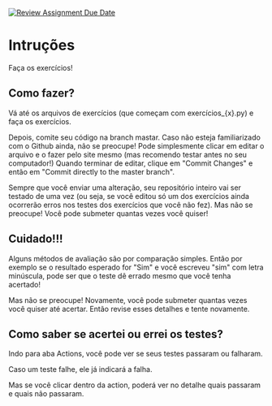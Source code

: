 [![Review Assignment Due Date](https://classroom.github.com/assets/deadline-readme-button-24ddc0f5d75046c5622901739e7c5dd533143b0c8e959d652212380cedb1ea36.svg)](https://classroom.github.com/a/3WI412Ck)
# Intruções
Faça os exercícios!

## Como fazer?

Vá até os arquivos de exercícios (que começam com exercícios_{x}.py) e faça os exercícios. 

Depois, comite seu código na branch mastar. Caso não esteja familiarizado com o Github ainda, não se preocupe!
Pode simplesmente clicar em editar o arquivo e o fazer pelo site mesmo (mas recomendo testar antes no seu computador!)
Quando terminar de editar, clique em "Commit Changes" e então em "Commit directly to the master branch".

Sempre que você enviar uma alteração, seu repositório inteiro vai ser testado de uma vez (ou seja, se você editou só um dos exercícios ainda ocorrerão erros nos testes dos exercícios que você não fez). Mas não se preocupe! Você pode submeter quantas vezes você quiser!

## Cuidado!!!

Alguns métodos de avaliação são por comparação simples. Então por exemplo se o resultado esperado for "Sim" e você escreveu "sim" com letra minúscula, pode ser que o teste dê errado mesmo que você tenha acertado!

Mas não se preocupe! Novamente, você pode submeter quantas vezes você quiser até acertar. Então revise esses detalhes e tente novamente.

## Como saber se acertei ou errei os testes?

Indo para aba Actions, você pode ver se seus testes passaram ou falharam. 

Caso um teste falhe, ele já indicará a falha. 

Mas se você clicar dentro da action, poderá ver no detalhe quais passaram e quais não passaram.
